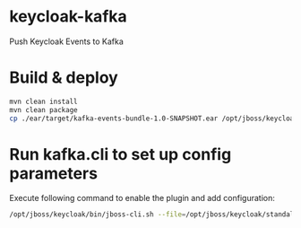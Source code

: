 # keycloak-kafka
Push Keycloak Events to Kafka

# Build & deploy
```bash
mvn clean install
mvn clean package
cp ./ear/target/kafka-events-bundle-1.0-SNAPSHOT.ear /opt/jboss/keycloak/standalone/deployments/
```

# Run kafka.cli to set up config parameters
Execute following command to enable the plugin and add configuration:
```bash
/opt/jboss/keycloak/bin/jboss-cli.sh --file=/opt/jboss/keycloak/standalone/configuration/kafka.cli
```

